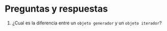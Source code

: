 # Preguntas y respuestas

1. ¿Cual es la diferencia entre un `objeto generador` y un `objeto iterador`?
